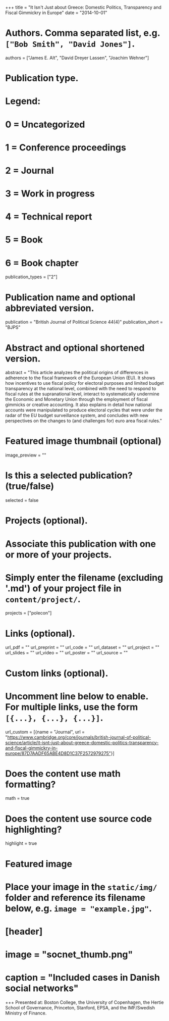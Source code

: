 +++
title = "It Isn't Just about Greece: Domestic Politics, Transparency and Fiscal Gimmickry in Europe"
date = "2014-10-01"

# Authors. Comma separated list, e.g. `["Bob Smith", "David Jones"]`.
authors = ["James E. Alt", "David Dreyer Lassen", "Joachim Wehner"]

# Publication type.
# Legend:
# 0 = Uncategorized
# 1 = Conference proceedings
# 2 = Journal
# 3 = Work in progress
# 4 = Technical report
# 5 = Book
# 6 = Book chapter
publication_types = ["2"]

# Publication name and optional abbreviated version.
publication = "British Journal of Political Science 44(4)"
publication_short = "BJPS"

# Abstract and optional shortened version.
abstract = "This article analyzes the political origins of differences in adherence to the fiscal framework of the European Union (EU). It shows how incentives to use fiscal policy for electoral purposes and limited budget transparency at the national level, combined with the need to respond to fiscal rules at the supranational level, interact to systematically undermine the Economic and Monetary Union through the employment of fiscal gimmicks or creative accounting. It also explains in detail how national accounts were manipulated to produce electoral cycles that were under the radar of the EU budget surveillance system, and concludes with new perspectives on the changes to (and challenges for) euro area fiscal rules."

# Featured image thumbnail (optional)
image_preview = ""

# Is this a selected publication? (true/false)
selected = false

# Projects (optional).
#   Associate this publication with one or more of your projects.
#   Simply enter the filename (excluding '.md') of your project file in `content/project/`.
projects = ["polecon"]

# Links (optional).
url_pdf = ""
url_preprint = ""
url_code = ""
url_dataset = ""
url_project = ""
url_slides = ""
url_video = ""
url_poster = ""
url_source = ""

# Custom links (optional).
#   Uncomment line below to enable. For multiple links, use the form `[{...}, {...}, {...}]`.
url_custom = [{name = "Journal", url = "https://www.cambridge.org/core/journals/british-journal-of-political-science/article/it-isnt-just-about-greece-domestic-politics-transparency-and-fiscal-gimmickry-in-europe/87D7AADF65ABE4D8D1C37F2572979275"}]

# Does the content use math formatting?
math = true

# Does the content use source code highlighting?
highlight = true

# Featured image
# Place your image in the `static/img/` folder and reference its filename below, e.g. `image = "example.jpg"`.
# [header]
# image = "socnet_thumb.png"
# caption = "Included cases in Danish social networks"

+++
Presented at: Boston College, the University of Copenhagen, the Hertie School of Governance, Princeton, Stanford, EPSA, and the IMF/Swedish Ministry of Finance.

